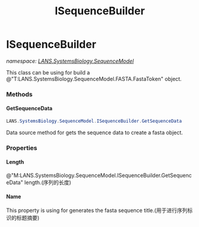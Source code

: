 ﻿---
title: ISequenceBuilder
---

# ISequenceBuilder
_namespace: [LANS.SystemsBiology.SequenceModel](N-LANS.SystemsBiology.SequenceModel.html)_

This class can be using for build a @"T:LANS.SystemsBiology.SequenceModel.FASTA.FastaToken" object.

### Methods

#### GetSequenceData
```csharp
LANS.SystemsBiology.SequenceModel.ISequenceBuilder.GetSequenceData
```
Data source method for gets the sequence data to create a fasta object.



### Properties

#### Length
@"M:LANS.SystemsBiology.SequenceModel.ISequenceBuilder.GetSequenceData" length.(序列的长度)
#### Name
This property is using for generates the fasta sequence title.(用于进行序列标识的标题摘要)

